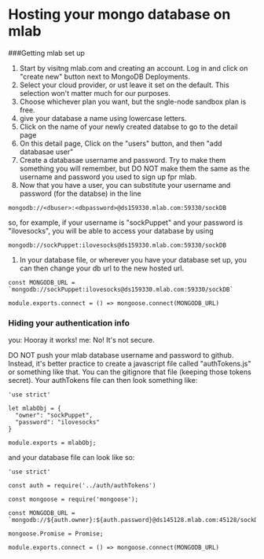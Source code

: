 # Hosting your mongo database on mlab

###Getting mlab set up

1. Start by visitng mlab.com and creating an account. Log in and click on "create new" button next to MongoDB Deployments.
1. Select your cloud provider, or ust leave it set on the default. This selection won't matter much for our purposes.
1. Choose whichever  plan you want, but the sngle-node sandbox plan is free.
1. give your database a name using lowercase letters.
1. Click on the name of your newly created databse to go to the detail page
1. On this detail page, Click on the "users" button, and then "add databasae user"
1. Create a databasae username and password. Try to make them something you will remember, but DO NOT make them the same as the username and password you used to sign up fpr mlab.
1. Now that you have a user, you can substitute your username and password (for the databse) in the line
```
mongodb://<dbuser>:<dbpassword>@ds159330.mlab.com:59330/sockDB
```
so, for example, if your username is "sockPuppet" and your password is "ilovesocks", you will be able to access your database by using
```
mongodb://sockPuppet:ilovesocks@ds159330.mlab.com:59330/sockDB
```
1. In your database file, or wherever you have your database set up, you can then change your db url to the new hosted url.
```
const MONGODB_URL = `mongodb://sockPuppet:ilovesocks@ds159330.mlab.com:59330/sockDB`

module.exports.connect = () => mongoose.connect(MONGODB_URL)
```

### Hiding your authentication info
you: Hooray it works!
me: No! It's not secure.

DO NOT push your mlab database username and password to github. Instead, it's better practice to create a javascript file called "authTokens.js" or something like that. You can the gitignore that file (keeping those tokens secret). Your authTokens file can then look something like:
```
'use strict'

let mlabObj = {
  "owner": "sockPuppet",
  "password": "ilovesocks"
}

module.exports = mlabObj;
```

and your database file can look like so:
```
'use strict'

const auth = require('../auth/authTokens')

const mongoose = require('mongoose');

const MONGODB_URL = `mongodb://${auth.owner}:${auth.password}@ds145128.mlab.com:45128/sockDB`

mongoose.Promise = Promise;

module.exports.connect = () => mongoose.connect(MONGODB_URL)
```

